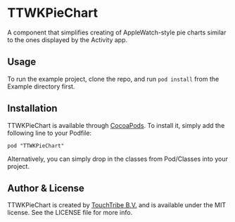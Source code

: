 # TTWKPieChart

A component that simplifies creating of AppleWatch-style pie charts similar to the ones displayed by the Activity app.

## Usage

To run the example project, clone the repo, and run `pod install` from the Example directory first.

## Installation

TTWKPieChart is available through [CocoaPods](http://cocoapods.org). To install
it, simply add the following line to your Podfile:

    pod "TTWKPieChart"

Alternatively, you can simply drop in the classes from Pod/Classes into your project.

## Author & License

TTWKPieChart is created by [TouchTribe B.V.](http://www.touchtribe.nl) and is available under the MIT license. See the LICENSE file for more info.
